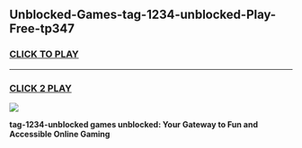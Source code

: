 
## Unblocked-Games-tag-1234-unblocked-Play-Free-tp347
<h3>
<a href="https://premium76.site?title=tag-1234-unblocked&ref=18A1">CLICK TO PLAY</a></h3>
<hr>

<h3>
<a href="https://premium76.site?title=tag-1234-unblocked&ref=18A1">CLICK 2 PLAY</a>
  
</h3>

<a href="https://premium76.site?title=tag-1234-unblocked&ref=18A1"><img src="https://clearcache.store/games.png"></a>


**tag-1234-unblocked games unblocked: Your Gateway to Fun and Accessible Online Gaming**
